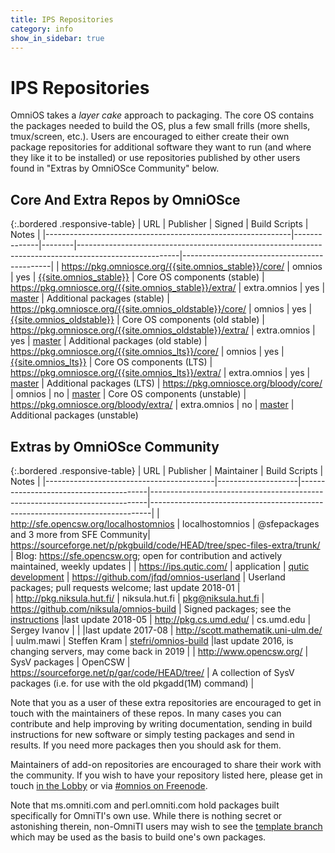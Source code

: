 ```yaml
---
title: IPS Repositories
category: info
show_in_sidebar: true
---
```


# IPS Repositories

OmniOS takes a *layer cake* approach to packaging. The core OS contains
the packages needed to build the OS, plus a few small frills (more
shells, tmux/screen, etc.). Users are encouraged to either create their
own package repositories for additional software they want to run (and where
they like it to be installed) or use repositories published by other users
found in "Extras by OmniOSce Community" below. 

## Core And Extra Repos by OmniOSce

{:.bordered .responsive-table}
| URL                                                         | Publisher    | Signed | Build Scripts                                                                                         | Notes                                       |
|-------------------------------------------------------------|--------------|--------|-------------------------------------------------------------------------------------------------------|---------------------------------------------|
| <https://pkg.omniosce.org/{{site.omnios_stable}}/core/>     | omnios       | yes    | [{{site.omnios_stable}}](https://github.com/omniosorg/omnios-build/tree/{{site.omnios_stable}})       | Core OS components (stable)
| <https://pkg.omniosce.org/{{site.omnios_stable}}/extra/>    | extra.omnios | yes    | [master](https://github.com/omniosorg/omnios-extra)                                                   | Additional packages (stable)
| <https://pkg.omniosce.org/{{site.omnios_oldstable}}/core/>  | omnios       | yes    | [{{site.omnios_oldstable}}](https://github.com/omniosorg/omnios-build/tree/{{site.omnios_oldstable}}) | Core OS components (old stable)
| <https://pkg.omniosce.org/{{site.omnios_oldstable}}/extra/> | extra.omnios | yes    | [master](https://github.com/omniosorg/omnios-extra)                                                   | Additional packages (old stable)
| <https://pkg.omniosce.org/{{site.omnios_lts}}/core/>        | omnios       | yes    | [{{site.omnios_lts}}](https://github.com/omniosorg/omnios-build/tree/{{site.omnios_lts}})             | Core OS components (LTS)
| <https://pkg.omniosce.org/{{site.omnios_lts}}/extra/>       | extra.omnios | yes    | [master](https://github.com/omniosorg/omnios-extra)                                                   | Additional packages (LTS)
| <https://pkg.omniosce.org/bloody/core/>                     | omnios       | no     | [master](https://github.com/omniosorg/omnios-build)                                                   | Core OS components (unstable)
| <https://pkg.omniosce.org/bloody/extra/>                    | extra.omnios | no     | [master](https://github.com/omniosorg/omnios-extra)                                                   | Additional packages (unstable)

## Extras by OmniOSce Community

{:.bordered .responsive-table}
| URL                                      | Publisher          | Maintainer                             | Build Scripts                                                               | Notes                                                                        |
|------------------------------------------|--------------------|----------------------------------------|-----------------------------------------------------------------------------|------------------------------------------------------------------------------|
| <http://sfe.opencsw.org/localhostomnios> | localhostomnios    | @sfepackages and 3 more from SFE Community| <https://sourceforge.net/p/pkgbuild/code/HEAD/tree/spec-files-extra/trunk/> | Blog: https://sfe.opencsw.org; open for contribution and actively maintained, weekly updates                                                        |
| <https://ips.qutic.com/>                 | application        | [qutic development](https://qutic.com) | <https://github.com/jfqd/omnios-userland>                                   | Userland packages; pull requests welcome; last update 2018-01                               |          
| <http://pkg.niksula.hut.fi/>             | niksula.hut.fi     | pkg@niksula.hut.fi                     | <https://github.com/niksula/omnios-build>                                   | Signed packages; see the [instructions](http://pkg.niksula.hut.fi/)          |last update 2018-05
| <http://pkg.cs.umd.edu/>                 | cs.umd.edu         | Sergey Ivanov                          |                                                                             |                                                                              |last update 2017-08
| <http://scott.mathematik.uni-ulm.de/>    | uulm.mawi          | Steffen Kram                           | [stefri/omnios-build](https://github.com/stefri/omnios-build)               |last update 2016, is changing servers, may come back in 2019                                                                          |
| <http://www.opencsw.org/>                | SysV packages      | OpenCSW                                | <https://sourceforge.net/p/gar/code/HEAD/tree/>                             | A collection of SysV packages (i.e. for use with the old pkgadd(1M) command) |

Note that you as a user of these extra repositories are encouraged to get in touch with the maintainers of these repos. In many cases you can contribute and help improving by writing documentation, sending in build instructions for new software or simply testing packages and send in results. If you need more packages then you should ask for them.

Maintainers of add-on repositories are encouraged to share their work with the
community. If you wish to have your repository listed here, please get in
touch [in the Lobby](https://gitter.im/omniosorg/Lobby) or via
[#omnios on Freenode](http://webchat.freenode.net?randomnick=1&channels=%23omnios&uio=d4).

Note that ms.omniti.com and perl.omniti.com hold packages built
specifically for OmniTI's own use. While there is nothing secret or
astonishing therein, non-OmniTI users may wish to see the
[template branch](https://github.com/omniti-labs/omnios-build/tree/template)
which may be used as the basis to build one's own packages.

